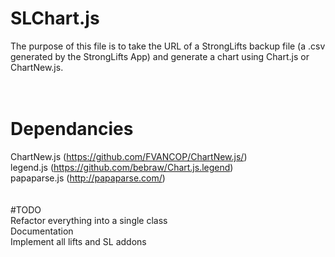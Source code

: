 # SLChart.js<br>
The purpose of this file is to take the URL of a StrongLifts backup file (a .csv generated by the StrongLifts App) and generate a chart using Chart.js or ChartNew.js.<br>
<br>
<br>
# Dependancies<br>
ChartNew.js (https://github.com/FVANCOP/ChartNew.js/)<br>
legend.js (https://github.com/bebraw/Chart.js.legend)<br>
papaparse.js (http://papaparse.com/)<br>
<br>
<br>
#TODO<br>
Refactor everything into a single class<br>
Documentation<br>
Implement all lifts and SL addons<br>
